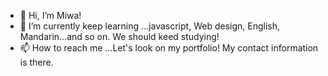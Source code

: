 - 👋 Hi, I’m Miwa!
- 🌱 I’m currently keep learning ...javascript, Web design, English, Mandarin...and so on. We should keed studying!
- 📫 How to reach me ...Let's look on my portfolio! My contact information is there.

<!---
shenhe304/shenhe304 is a ✨ special ✨ repository because its `README.md` (this file) appears on your GitHub profile.
You can click the Preview link to take a look at your changes.
--->
